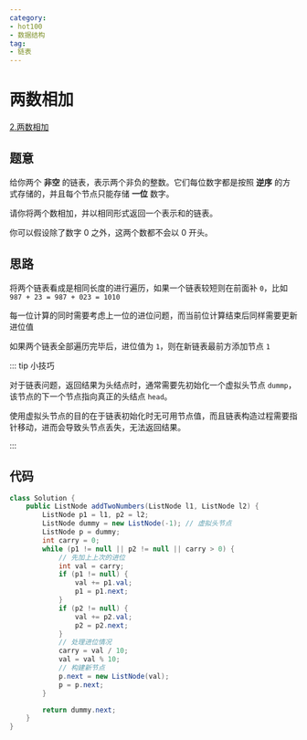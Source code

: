 ```yaml
---
category: 
- hot100
- 数据结构
tag: 
- 链表
---
```


# 两数相加

<!-- more -->

[2.两数相加](https://leetcode.cn/problems/add-two-numbers/description/?envType=study-plan-v2&envId=top-100-liked)

## 题意

给你两个 **非空** 的链表，表示两个非负的整数。它们每位数字都是按照 **逆序** 的方式存储的，并且每个节点只能存储 **一位** 数字。

请你将两个数相加，并以相同形式返回一个表示和的链表。

你可以假设除了数字 0 之外，这两个数都不会以 0 开头。

## 思路

将两个链表看成是相同长度的进行遍历，如果一个链表较短则在前面补 `0`，比如 `987 + 23 = 987 + 023 = 1010`

每一位计算的同时需要考虑上一位的进位问题，而当前位计算结束后同样需要更新进位值

如果两个链表全部遍历完毕后，进位值为 `1`，则在新链表最前方添加节点 `1`

::: tip 小技巧

对于链表问题，返回结果为头结点时，通常需要先初始化一个虚拟头节点 `dummp`，该节点的下一个节点指向真正的头结点 `head`。

使用虚拟头节点的目的在于链表初始化时无可用节点值，而且链表构造过程需要指针移动，进而会导致头节点丢失，无法返回结果。

:::

## 代码

```java
class Solution {
    public ListNode addTwoNumbers(ListNode l1, ListNode l2) {
        ListNode p1 = l1, p2 = l2;
        ListNode dummy = new ListNode(-1); // 虚拟头节点
        ListNode p = dummy;
        int carry = 0;
        while (p1 != null || p2 != null || carry > 0) {
            // 先加上上次的进位
            int val = carry;
            if (p1 != null) {
                val += p1.val;
                p1 = p1.next;
            }
            if (p2 != null) {
                val += p2.val;
                p2 = p2.next;
            }
            // 处理进位情况
            carry = val / 10;
            val = val % 10;
            // 构建新节点
            p.next = new ListNode(val);
            p = p.next;
        }

        return dummy.next;
    }
}
```

